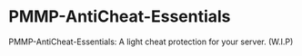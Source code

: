 # PMMP-AntiCheat-Essentials
PMMP-AntiCheat-Essentials: A light cheat protection for your server. (W.I.P)

